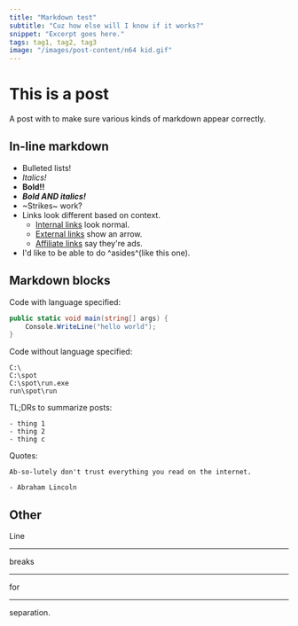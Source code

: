 ```yaml
---
title: "Markdown test"
subtitle: "Cuz how else will I know if it works?"
snippet: "Excerpt goes here."
tags: tag1, tag2, tag3
image: "/images/post-content/n64 kid.gif"
---
```


# This is a post

A post with to make sure various kinds of markdown appear correctly.

## In-line markdown

- Bulleted lists!
- *Italics!*
- **Bold!!**
- ***Bold AND italics!***
- ~Strikes~ work?
- Links look different based on context.
    - [Internal links](/blog/2022-09-03-six-months-at-google.md) look normal.
    - [External links](http://www.google.com) show an arrow.
    - [Affiliate links](https://affiliate.amazon.com/some-product) say they're ads.
- I'd like to be able to do ^asides^(like this one).

## Markdown blocks

Code with language specified:

```csharp
public static void main(string[] args) {
    Console.WriteLine("hello world");
}
```

Code without language specified:

```
C:\
C:\spot
C:\spot\run.exe
run\spot\run
```

TL;DRs to summarize posts:

```tldr
- thing 1
- thing 2
- thing c
```

Quotes:

```quote
Ab-so-lutely don't trust everything you read on the internet.

- Abraham Lincoln
```

## Other


Line

---

breaks

---

for

---

separation.


<!-- TODO: Look for any curly braces in the posts folder -->